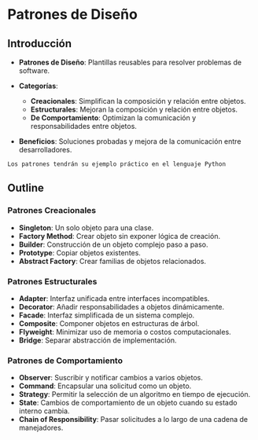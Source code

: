 # Patrones de Diseño

## Introducción

* **Patrones de Diseño**: Plantillas reusables para resolver problemas de software.

* **Categorías**:
    * **Creacionales**: Simplifican la composición y relación entre objetos.
    * **Estructurales**: Mejoran la composición y relación entre objetos.
    * **De Comportamiento**: Optimizan la comunicación y responsabilidades entre objetos.

* **Beneficios**: Soluciones probadas y mejora de la comunicación entre desarrolladores.

```
Los patrones tendrán su ejemplo práctico en el lenguaje Python
```

## Outline

### Patrones Creacionales

* **Singleton**: Un solo objeto para una clase.
* **Factory Method**: Crear objeto sin exponer lógica de creación.
* **Builder**: Construcción de un objeto complejo paso a paso.
* **Prototype**: Copiar objetos existentes.
* **Abstract Factory**: Crear familias de objetos relacionados.

### Patrones Estructurales

* **Adapter**: Interfaz unificada entre interfaces incompatibles.
* **Decorator**: Añadir responsabilidades a objetos dinámicamente.
* **Facade**: Interfaz simplificada de un sistema complejo.
* **Composite**: Componer objetos en estructuras de árbol.
* **Flyweight**: Minimizar uso de memoria o costos computacionales.
* **Bridge**: Separar abstracción de implementación.

### Patrones de Comportamiento

* **Observer**: Suscribir y notificar cambios a varios objetos.
* **Command**: Encapsular una solicitud como un objeto.
* **Strategy**: Permitir la selección de un algoritmo en tiempo de ejecución.
* **State**: Cambios de comportamiento de un objeto cuando su estado interno cambia.
* **Chain of Responsibility**: Pasar solicitudes a lo largo de una cadena de manejadores.